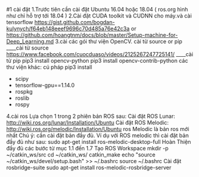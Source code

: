 #1 cài đặt
1.Trước tiên cần cài đặt Ubuntu 16.04 hoặc 18.04 ( ros.org hình như chỉ hỗ trợ tới 18.04 )
2.Cài đặt CUDA toolkit và CUDNN cho máy.và cài tensorflow
https://gist.github.com/bogdan-kulynych/f64eb148eeef9696c70d485a76e42c3a
or
https://github.com/hoangtnm/docs/blob/master/Setup-machine-for-Deep_Learning.md
3.cài các gói thư viện
OpenCV. cài từ source or pip
____cài từ source
https://www.facebook.com/cuocduaso/videos/2125267247725141/
____cài từ pip
pip3 install opencv-python
pip3 install opencv-contrib-python
các thư viện khác: cú pháp pip3 install <package>
- scipy
- tensorflow-gpu==1.14.0
- rospkg
- roslib
- rospy 

4.cài ros
Lựa chọn 1 trong 2 phiên bản ROS sau:
Cài đặt ROS Lunar: http://wiki.ros.org/lunar/Installation/Ubuntu
Cài đặt ROS Melodic: http://wiki.ros.org/melodic/Installation/Ubuntu 
ros Melodic là bản ros mới nhất
Chú ý: cần cài đặt bản đầy đủ. Ví dụ với ROS melodic thì cài đặt bản đầy đủ như sau:
sudo apt-get install ros-melodic-desktop-full
Hoàn Thiện đầy đủ các bước từ mục 1.1 đến 1.7
Tạo ROS Workspace
mkdir -p ~/catkin_ws/src
cd ~/catkin_ws/
catkin_make
echo "source ~/catkin_ws/devel/setup.bash" >> ~/.bashrc
source ~/.bashrc
Cài đặt rosbridge-suite
sudo apt-get install ros-melodic-rosbridge-server

